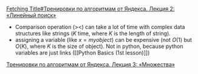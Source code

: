 [Fetching Title#Тренировки по алгоритмам от Яндекса. Лекция 2: «Линейный поиск»](https://www.youtube.com/watch?v=SKwB41FrGgU&list=PL6Wui14DvQPySdPv5NUqV3i8sDbHkCKC5&index=2)
- Comparison operation (><) can take a lot of time with complex data structures like strings ($K$ time, where $K$ is the length of string).
- assigning a variable (like $x = myobject$) can be expensive (not $O(1)$ but $O(K)$, where $K$ is the size of object). Not in python, because python variables are just links ([[Python Basics (1st lesson)]])

[Тренировки по алгоритмам от Яндекса. Лекция 3: «Множества»](https://www.youtube.com/watch?v=PUpmV2ieIHA&list=PL6Wui14DvQPySdPv5NUqV3i8sDbHkCKC5&index=3)